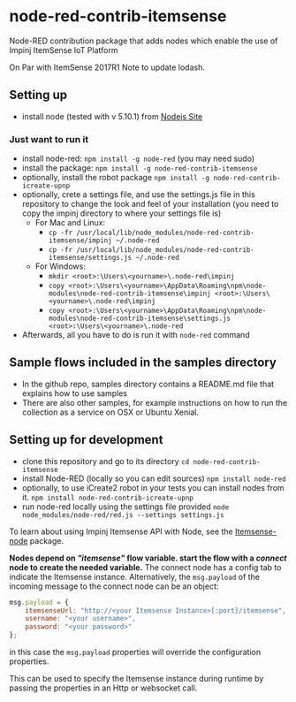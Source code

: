 # node-red-contrib-itemsense
Node-RED contribution package that adds nodes which enable the use of Impinj ItemSense IoT Platform

On Par with ItemSense 2017R1
Note to update lodash.

## Setting up
- install node (tested with v 5.10.1) from [Nodejs Site](https://nodejs.org/en/download/)

### Just want to run it
- install node-red: `npm install -g node-red` (you may need sudo)
- install the package: `npm install -g node-red-contrib-itemsense`
- optionally, install the robot package `npm install -g node-red-contrib-icreate-upnp`
- optionally, crete a settings file, and use the settings.js file in this repository to change the look and feel of your installation (you need to copy the impinj directory to where your settings file is)
    - For Mac and Linux:
        - `cp -fr /usr/local/lib/node_modules/node-red-contrib-itemsense/impinj ~/.node-red`
        - `cp -fr /usr/local/lib/node_modules/node-red-contrib-itemsense/settings.js ~/.node-red`
    - For Windows:
        - `mkdir <root>:\Users\<yourname>\.node-red\impinj`
        - `copy <root>:\Users\<yourname>\AppData\Roaming\npm\node-modules\node-red-contrib-itemsense\impinj <root>:\Users\<yourname>\.node-red\impinj`
        - `copy <root>:\Users\<yourname>\AppData\Roaming\npm\node-modules\node-red-contrib-itemsense\settings.js <root>:\Users\<yourname>\.node-red`
- Afterwards, all you have to do is run it with `node-red` command

## Sample flows included in the samples directory
- In the github repo, samples directory contains a README.md file that explains how to use samples
- There are also other samples, for example instructions on how to run the collection as a service on OSX or Ubuntu Xenial.
    
## Setting up for development
- clone this repository and go to its directory `cd node-red-contrib-itemsense`
- install Node-RED (locally so you can edit sources) `npm install node-red`
- optionally, to use iCreate2 robot in your tests you can install nodes from it. `npm install node-red-contrib-icreate-upnp` 
- run node-red locally using the settings file provided `node node_modules/node-red/red.js --settings settings.js`


To learn about using Impinj Itemsense API with Node, see the [Itemsense-node](https://www.npmjs.com/package/itemsense-node) package.

**Nodes depend on _"itemsense"_ flow variable. start the flow with a _connect_ node to create the needed
variable.** The connect node has a config tab to indicate the Itemsense instance. Alternatively, the `msg.payload` of the incoming message to the connect node can be an object:
```javascript
msg.payload = {
    itemsenseUrl: "http://<your Itemsense Instance>[:port]/itemsense",
    username: "<your username>",
    password: "<your password>"
};
```
in this case the `msg.payload` properties will override the configuration properties. 


This can be used to specify the Itemsense instance during runtime by passing the properties in an
Http or websocket call.


